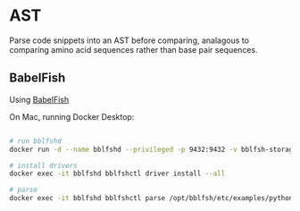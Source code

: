 # AST

Parse code snippets into an AST before comparing, analagous to comparing amino acid sequences rather than base pair sequences.

## BabelFish

Using [BabelFish](https://github.com/bblfsh/bblfshd)

On Mac, running Docker Desktop:

```bash

# run bblfshd
docker run -d --name bblfshd --privileged -p 9432:9432 -v bblfsh-storage:/var/lib/bblfshd bblfsh/bblfshd

# install drivers
docker exec -it bblfshd bblfshctl driver install --all

# parse
docker exec -it bblfshd bblfshctl parse /opt/bblfsh/etc/examples/python.py
```
